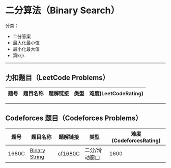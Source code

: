 # 二分算法（Binary Search）

分类：

- 二分答案
- 最大化最小值
- 最小化最大值
- 第k小
---

## 力扣题目（LeetCode Problems）

| 题号 | 题目名称 | 题解链接 |  类型   | 难度(LeetCodeRating) |
|------|----------|----------|----------|----------------------|

---

## Codeforces 题目（Codeforces Problems）

| 题号 | 题目名称 | 题解链接 | 类型 | 难度(CodeforcesRating) |
|------|----------|----------|------|------------------------|
| 1680C | [Binary String](https://codeforces.com/contest/1680/problem/C) | [cf1680C](./solution/cf1680C.md) | 二分/滑动窗口 | 1600 |

